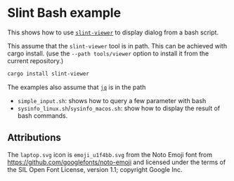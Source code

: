 # Slint Bash example

This shows how to use [`slint-viewer`](../../tools/viewer) to display dialog from a bash script.

This assume that the `slint-viewer` tool is in path. This can be achieved with cargo install.
(use the `--path tools/viewer` option to install it from the current repository.)

```bash
cargo install slint-viewer
```

The examples also assume that [`jq`](https://stedolan.github.io/jq/) is in the path

-   `simple_input.sh`: shows how to query a few parameter with bash
-   `sysinfo_linux.sh`/`sysinfo_macos.sh`: show how to display the result of bash commands.

## Attributions

The `laptop.svg` icon is `emoji_u1f4bb.svg` from the Noto Emoji font from
https://github.com/googlefonts/noto-emoji
and licensed under the terms of the SIL Open Font License, version 1.1; copyright Google Inc.
